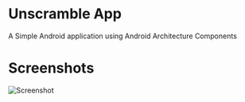 # Unscramble App

A Simple Android application using Android Architecture Components

# Screenshots

![Screenshot](screens/screen1.png)
